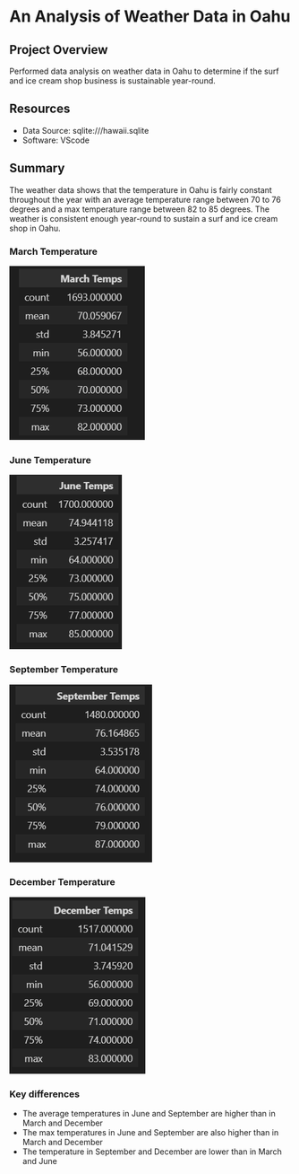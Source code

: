 # An Analysis of Weather Data in Oahu

## Project Overview
Performed data analysis on weather data in Oahu to determine if the surf and ice cream shop business is sustainable year-round.

## Resources
- Data Source: sqlite:///hawaii.sqlite
- Software: VScode

## Summary
The weather data shows that the temperature in Oahu is fairly constant throughout the year with an average temperature range between 70 to 76 degrees and a max temperature range between 82 to 85 degrees.  The weather is consistent enough year-round to sustain a surf and ice cream shop in Oahu.
 
### March Temperature
![March_Temps](https://github.com/frlinh/surfs-up/blob/b7c89b8eb2e4e608599f5f33235eb76b13576b12/March%20Temps.png)

### June Temperature
![June_Temps](https://github.com/frlinh/surfs-up/blob/b7c89b8eb2e4e608599f5f33235eb76b13576b12/June%20Temps.png)

### September Temperature
![Sept_Temps](https://github.com/frlinh/surfs-up/blob/b7c89b8eb2e4e608599f5f33235eb76b13576b12/September%20Temps.png)

### December Temperature
![Dec_temps](https://github.com/frlinh/surfs-up/blob/b7c89b8eb2e4e608599f5f33235eb76b13576b12/December%20Temps.png)

### Key differences
- The average temperatures in June and September are higher than in March and December
- The max temperatures in June and September are also higher than in March and December
- The temperature in September and December are lower than in March and June
